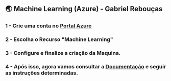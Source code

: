 
## 🌏 Machine Learning (Azure)  - Gabriel Rebouças

### 1 - Crie uma conta no [Portal Azure](https://azure.microsoft.com/) 
### 2 - Escolha o Recurso "Machine Learning"

### 3 - Configure e finalize a criação da Maquina.

### 4 - Após isso, agora vamos consultar a [Documentação](https://microsoftlearning.github.io/AI-900-AIFundamentals.pt-BR/Instructions/02-module-02.html)  e seguir as instruções determinadas.
